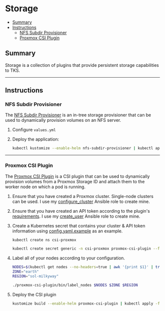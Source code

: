 # Storage

* [Summary](#summary)
* [Instructions](#instructions)
   * [NFS Subdir Provisioner](#nfs-subdir-provisioner)
   * [Proxmox CSI Plugin](#proxmox-csi-plugin)

## Summary

Storage is a collection of plugins that provide persistent storage capabilities to TKS.

<hr>

## Instructions

### NFS Subdir Provisioner

The [NFS Subdir Provisioner](https://github.com/kubernetes-sigs/nfs-subdir-external-provisioner) is an in-tree storage provisioner that can be used to dynamically provision volumes on an NFS server.


1. Configure `values.yml`

2. Deploy the application:

   ```bash
   kubectl kustomize --enable-helm nfs-subdir-provisioner | kubectl apply -f-
   ```

<hr>

### Proxmox CSI Plugin

The [Proxmox CSI Plugin](https://github.com/sergelogvinov/proxmox-csi-plugin/tree/main) is a CSI plugin that can be used to dynamically provision volumes from a Proxmox Storage ID and attach them to the worker node on which a pod is running.

1. Ensure that you have created a Proxmox cluster. Single-node clusters can be used. I use my [configure_cluster](https://github.com/zimmertr/Bootstrap-Proxmox/tree/main/roles/configure_cluster) Ansible role to create mine.

2. Ensure that you have created an API token according to the plugin's [requirements](https://github.com/sergelogvinov/proxmox-csi-plugin/tree/main#install-csi-plugin). I use my [create_user](https://github.com/zimmertr/Bootstrap-Proxmox/tree/main/roles/create_user) Ansible role to create mine.

3. Create a Kubernetes secret that contains your cluster & API token information using [config.yaml.example](proxmox-csi-plugin/configs/config.yaml.example) as an example.

   ```bash
   kubectl create ns csi-proxmox
   
   kubectl create secret generic -n csi-proxmox proxmox-csi-plugin --from-file=proxmox-csi-plugin/configs/config.yaml
   ```

4. Label all of your nodes according to your configuration.

   ```bash
   NODES=$(kubectl get nodes --no-headers=true | awk '{print $1}' | tr '\n' ',')
   ZONE="earth"
   REGION="sol-milkyway"
   
   ./proxmox-csi-plugin/bin/label_nodes $NODES $ZONE $REGION
   ```

5. Deploy the CSI plugin

   ```bash
   kustomize build --enable-helm proxmox-csi-plugin | kubectl apply -f-
   ```
